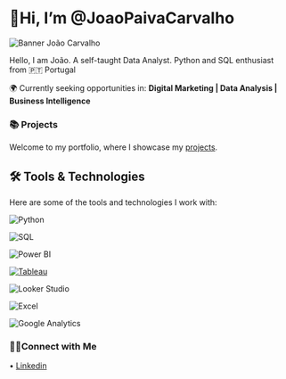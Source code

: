 # 👋Hi, I’m @JoaoPaivaCarvalho
![Banner João Carvalho](https://github.com/user-attachments/assets/74468ac7-ce87-46b8-83de-67211669f102)


Hello, I am João. A self-taught Data Analyst. Python and SQL enthusiast from 🇵🇹 Portugal

🌍 Currently seeking opportunities in:
**Digital Marketing | Data Analysis | Business Intelligence**

### 📚 Projects
Welcome to my portfolio, where I showcase my [projects](https://github.com/JPaivaCarvalho/Portfolio/tree/main).


## 🛠️ Tools & Technologies

Here are some of the tools and technologies I work with:

![Python](https://img.shields.io/badge/Python-3776AB?style=for-the-badge&logo=python&logoColor=white)

![SQL](https://img.shields.io/badge/SQL-4479A1?style=for-the-badge&logo=mysql&logoColor=white)

![Power BI](https://img.shields.io/badge/Power%20BI-F2C811?style=for-the-badge&logo=powerbi&logoColor=black)

[![Tableau](https://img.shields.io/badge/Tableau-E97627?style=for-the-badge&logo=tableau&logoColor=white)](https://public.tableau.com/app/profile/jo.o.paiva.carvalho)

![Looker Studio](https://img.shields.io/badge/Looker%20Studio-4285F4?style=for-the-badge&logo=google&logoColor=white)

![Excel](https://img.shields.io/badge/Microsoft%20Excel-217346?style=for-the-badge&logo=microsoftexcel&logoColor=white)

![Google Analytics](https://img.shields.io/badge/Google%20Analytics-E37400?style=for-the-badge&logo=googleanalytics&logoColor=white)


### 👋🏻Connect with Me
• [Linkedin](https://www.linkedin.com/in/joao-paivacarvalho/)

